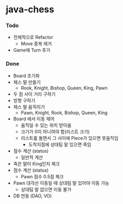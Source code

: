 # java-chess
### Todo
* 전체적으로 Refactor
    * Move 중복 제거
* Game에 Turn 추가

### Done
* Board 초기화
* 체스 말 만들기
    * Rook, Knight, Bishop, Queen, King, Pawn
* 두 점 사이 거리 구하기
* 방향 구하기
* 체스 말 움직이기
    * Pawn, Knight, Rook, Bishop, Queen, King
* Board 에서 이동 제어
    * 움직일 수 있는 위치 받아옴
    * 크기가 0이 아니여야 함(리스트 크기)
    * 리스트를 돌면서 그 사이에 Piece가 있으면 못움직임
        * 도착지점에 상대팀 말 있으면 죽임
* 점수 계산 (status)
    * 일반적 계산
* 죽은 말이 King인지 체크
* 점수 계산 (status)
    * Pawn 점수 0.5점 체크
* Pawn 대각선 이동일 때 상대팀 말 있어야 이동 가능
    * 상대팀 말 없으면 이동 불가
* DB 연동 (DAO, VO)